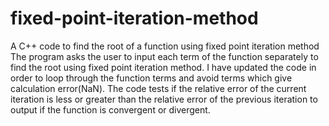 # fixed-point-iteration-method
A C++ code to find the root of a function using fixed point iteration method
The program asks the user to input each term of the function separately to find the root using fixed point iteration method.
I have updated the code in order to loop through the function terms and avoid terms which give calculation error(NaN).
The code tests if the relative error of the current iteration is less or greater than the relative error of the previous iteration to output if the function is convergent or divergent.
